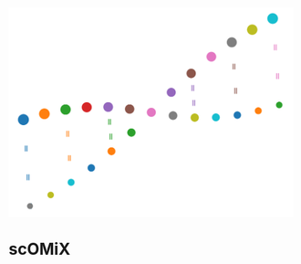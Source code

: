 <img src="https://github.com/rahulbhadani/scomix/blob/main/scomix.png?raw=true" alt="scOMiX Logo" align="center" width = 500/>

# scOMiX
